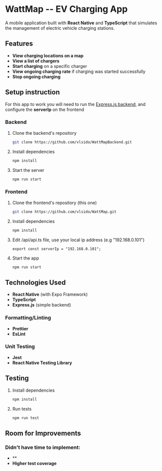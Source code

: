 # WattMap -- EV Charging App

A mobile application built with **React Native** and **TypeScript** that simulates the management of electric vehicle charging stations.

## Features

- **View charging locations on a map**
- **View a list of chargers**
- **Start charging** on a specific charger
- **View ongoing charging rate** if charging was started successfully
- **Stop ongoing charging**

## Setup instruction

For this app to work you will need to run the [Express.js backend](https://github.com/vlsido/WattMapBackend), and configure the **serverIp** on the frontend

### Backend

1. Clone the backend's repository

   ```bash
   git clone https://github.com/vlsido/WattMapBackend.git
   ```

2. Install dependencies

   ```bash
   npm install
   ```

3. Start the server
   ```bash
   npm run start
   ```

### Frontend

1. Clone the frontend's repository (this one)

   ```bash
   git clone https://github.com/vlsido/WattMap.git
   ```

2. Install dependencies

   ```bash
   npm install
   ```

3. Edit <root>/api/api.ts file, use your local ip address (e.g "192.168.0.101")

   ```
   export const serverIp = "192.168.0.101";
   ```

4. Start the app

   ```bash
   npm run start
   ```

## Technologies Used

- **React Native** (with Expo Framework)
- **TypeScript**
- **Express.js** (simple backend)

### Formatting/Linting

- **Prettier**
- **EsLint**

### Unit Testing

- **Jest**
- **React Native Testing Library**

## Testing

1. Install dependencies

   ```bash
   npm install
   ```

2. Run tests

   ```bash
   npm run test
   ```

## Room for Improvements

### Didn't have time to implement:

- \*\*
- **Higher test coverage**
